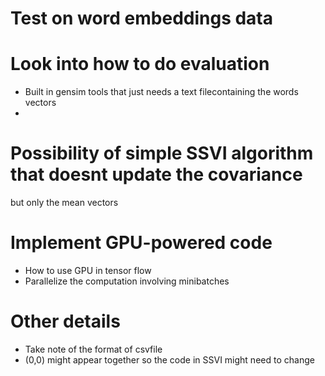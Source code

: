 # Test on word embeddings data

# Look into how to do evaluation
- Built in gensim tools that just needs a text filecontaining the words vectors
- 

# Possibility of simple SSVI algorithm that doesnt update the covariance
but only the mean vectors

# Implement GPU-powered code
- How to use GPU in tensor flow
- Parallelize the computation involving minibatches

# Other details
- Take note of the format of csvfile
- (0,0) might appear together so the code in SSVI might need to change
